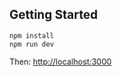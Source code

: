 ## Getting Started

```bash
npm install
npm run dev
```

Then: [http://localhost:3000](http://localhost:3000)
